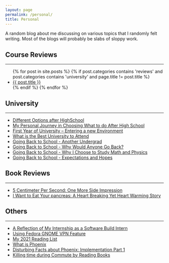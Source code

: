 ```yaml
---
layout: page
permalink: /personal/
title: Personal
---
```

A random blog about me discussing on various topics that I randomly felt writing. Most of the blogs will probably be slabs of sloppy work.

## Course Reviews

---

<ul>
{% for post in site.posts %}                                                  
{% if post.categories contains 'reviews' and post.categories contains 'university' and page.title != post.title %}
<!--<li><a href = "..{{ post.url }}">{{ post.title }}</a></li>                  -->
<li><a href = '..{{post.url}}'>{{ post.title }}</a></li>
{% endif %}                                                                 
{% endfor %}  
</ul>


## University

---
* [Different Options after HighSchool](../different-options-after-highschool)
* [My Personal Journey in Choosing What to do After High School](../my-personal-journey-in-choosing-what-to-do-after-high-school)
* [First Year of University – Entering a new Environment](../departure-entering-a-new-environment)
* [What is the Best University to Attend](../what-is-the-best-university-to-attend)
* [Going Back to School - Another Undergrad](../going-back-to-school-1)
* [Going Back to School - Why Would Anyone Go Back?](../going-back-to-school-2)
* [Going Back to School - Why I Choose to Study Math and Physics](../going-back-to-school-3)
* [Going Back to School - Expectations and Hopes](../going-back-to-school-4)


## Book Reviews

---

* [5 Centimeter Per Second: One More Side Impression](../5-centimeter-per-second-one-more-side)
* [I Want to Eat Your pancreas: A Heart Breaking Yet Heart Warming Story](../i-want-to-eat-your-pancreas-a-heart-breaking-yet-heart-warming-story)


## Others

---

* [A Reflection of My Internship as a Software Build Intern](../internship-reflection)
* [Using Fedora GNOME VPN Feature](../fedora-vpn-gnome)
* [My 2021 Reading List](../books-i-read-2021)
* [What is Phoenix](../what-is-phoenix)
* [Disturbing Facts about Phoenix: Implementation Part 1](../disturbing-facts-about-phoenix-implementation-part-1)
* [Killing time during Commute by Reading Books](../kill-time-by-reading-during-commute)


